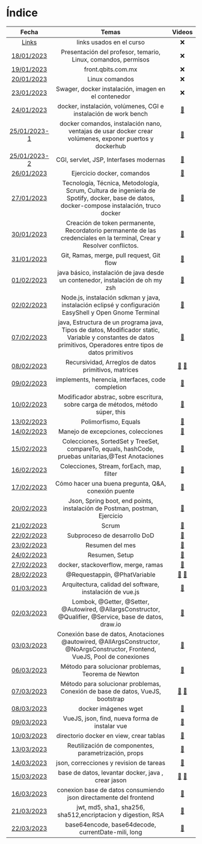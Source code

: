 # Índice #

| Fecha | Temas | Videos |
| :--------------: | :-----------: | :------------: |
| [Links](https://github.com/saloultrasist/taller-ultrasist/blob/main/apuntes3/links.md) | links usados en el curso | :x: |
| [18/01/2023](https://github.com/saloultrasist/taller-ultrasist/blob/main/apuntes3/23-01-18.md) | Presentación del profesor, temario, Linux, comandos, permisos | :x: |
| [19/01/2023](https://github.com/saloultrasist/taller-ultrasist/blob/main/apuntes3/23-01-19.md) | front.qbits.com.mx | :x: |
| [20/01/2023](https://github.com/saloultrasist/taller-ultrasist/blob/main/apuntes3/23-01-20.md) | Linux comandos | :x: |
| [23/01/2023](https://github.com/saloultrasist/taller-ultrasist/blob/main/apuntes3/23-01-23.md) | Swager, docker instalación,  imagen en el contenedor | :x: |
| [24/01/2023](https://github.com/saloultrasist/taller-ultrasist/blob/main/apuntes3/23-01-24.md) | docker, instalación, volúmenes, CGI e instalación de work bench | [:movie_camera:][1] |
| [25/01/2023-1](https://github.com/saloultrasist/taller-ultrasist/blob/main/apuntes3/23-01-25-1.md) | docker comandos, instalación nano, ventajas de usar docker crear volúmenes, exponer puertos y dockerhub | [:movie_camera:][2] |
| [25/01/2023-2](https://github.com/saloultrasist/taller-ultrasist/blob/main/apuntes3/23-01-25-2.md) | CGI, servlet, JSP, Interfases modernas | [:movie_camera:][2] |
| [26/01/2023](https://github.com/saloultrasist/taller-ultrasist/blob/main/apuntes3/23-01-26.md) | Ejercicio docker, comandos | [:movie_camera:][3] |
| [27/01/2023](https://github.com/saloultrasist/taller-ultrasist/blob/main/apuntes3/23-01-27.md) | Tecnología, Técnica, Metodología, Scrum, Cultura de ingeniería de Spotify, docker, base de datos, docker-compose instalación, truco docker |[:movie_camera:][4] |
| [30/01/2023](https://github.com/saloultrasist/taller-ultrasist/blob/main/apuntes3/23-01-30.md) | Creación de token permanente, Recordatorio permanente de las credenciales en la terminal, Crear y Resolver conflictos.| [:movie_camera:][5] |
| [31/01/2023](https://github.com/saloultrasist/taller-ultrasist/blob/main/apuntes3/23-01-31.md) | Git, Ramas, merge, pull request, Git flow | [:movie_camera:][6] |
| [01/02/2023](https://github.com/saloultrasist/taller-ultrasist/blob/main/apuntes3/23-02-01.md) | java básico, instalación de java desde un contenedor, instalación de oh my zsh | [:movie_camera:][7] |
| [02/02/2023](https://github.com/saloultrasist/taller-ultrasist/blob/main/apuntes3/23-02-02.md) | Node.js, instalación sdkman y java, instalación eclipsé y configuración EasyShell y Open Gnome Terminal | [:movie_camera:][8] |
| [07/02/2023](https://github.com/saloultrasist/taller-ultrasist/blob/main/apuntes3/23-02-07.md) | java, Estructura de un programa java, Tipos de datos, Modificador static, Variable y constantes de datos primitivos, Operadores entre tipos de datos primitivos  | [:movie_camera:][9] |
| [08/02/2023](https://github.com/saloultrasist/taller-ultrasist/blob/main/apuntes3/23-02-.md) | Recursividad, Arreglos de datos primitivos, matrices | [:movie_camera:][10] [:movie_camera:][11] |
| [09/02/2023](https://github.com/saloultrasist/taller-ultrasist/blob/main/apuntes3/23-02-09.md) | implements, herencia, interfaces, code completion | [:movie_camera:][12] |
| [10/02/2023](https://github.com/saloultrasist/taller-ultrasist/blob/main/apuntes3/23-02-10.md) | Modificador abstrac, sobre escritura, sobre carga de métodos, método súper, this | [:movie_camera:][13] |
| [13/02/2023](https://github.com/saloultrasist/taller-ultrasist/blob/main/apuntes3/23-02-13.md) | Polimorfismo, Equals | [:movie_camera:][14] |
| [14/02/2023](https://github.com/saloultrasist/taller-ultrasist/blob/main/apuntes3/23-02-14.md) | Manejo de excepciones, colecciones | [:movie_camera:][15] |
| [15/02/2023](https://github.com/saloultrasist/taller-ultrasist/blob/main/apuntes3/23-02-15.md) | Colecciones, SortedSet y TreeSet, compareTo, equals, hashCode, pruebas unitarias,@Test Anotaciones | [:movie_camera:][16] |
| [16/02/2023](https://github.com/saloultrasist/taller-ultrasist/blob/main/apuntes3/23-02-16.md) | Colecciones, Stream, forEach, map, filter| [:movie_camera:][17] |
| [17/02/2023](https://github.com/saloultrasist/taller-ultrasist/blob/main/apuntes3/23-02-17.md) | Cómo hacer una buena pregunta, Q&A, conexión puente | [:movie_camera:][18] |
| [20/02/2023](https://github.com/saloultrasist/taller-ultrasist/blob/main/apuntes3/23-02-20.md) | Json, Spring boot, end points, instalación de Postman, postman, Ejercicio | [:movie_camera:][19] |
| [21/02/2023](https://github.com/saloultrasist/taller-ultrasist/blob/main/apuntes3/23-02-21.md) | Scrum | [:movie_camera:][20] |
| [22/02/2023](https://github.com/saloultrasist/taller-ultrasist/blob/main/apuntes3/23-02-22.md) | Subproceso de desarrollo DoD | [:movie_camera:][21]|
| [23/02/2023](https://github.com/saloultrasist/taller-ultrasist/blob/main/apuntes3/23-02-23.md) | Resumen del mes |[:movie_camera:][22] |
| [24/02/2023](https://github.com/saloultrasist/taller-ultrasist/blob/main/apuntes3/23-02-24.md) | Resumen, Setup  | [:movie_camera:][23] |
| [27/02/2023](https://github.com/saloultrasist/taller-ultrasist/blob/main/apuntes3/23-02-27.md) | docker, stackoverflow, merge, ramas  | [:movie_camera:][24] |
| [28/02/2023](https://github.com/saloultrasist/taller-ultrasist/blob/main/apuntes3/23-02-28.md) | @Requestappin, @PhatVariable | [:movie_camera:][25] [:movie_camera:][26] |
| [01/03/2023](https://github.com/saloultrasist/taller-ultrasist/blob/main/apuntes3/23-03-01.md) | Arquitectura, calidad del software, instalación de vue.js | [:movie_camera:][27] |
| [02/03/2023](https://github.com/saloultrasist/taller-ultrasist/blob/main/apuntes3/23-03-02.md) | Lombok, @Getter, @Setter, @Autowired, @AllargsConstructor, @Qualifier, @Service, base de datos, draw.io | [:movie_camera:][28] |
| [03/03/2023](https://github.com/saloultrasist/taller-ultrasist/blob/main/apuntes3/23-03-03.md) | Conexión base de datos, Anotaciones @autowired, @AllArgsConstructor, @NoArgsConstructor, Frontend, VueJS, Pool de conexiones| [:movie_camera:][29] |
| [06/03/2023](https://github.com/saloultrasist/taller-ultrasist/blob/main/apuntes3/23-03-06.md) | Método para solucionar problemas, Teorema de Newton | [:movie_camera:][30] |
| [07/03/2023](https://github.com/saloultrasist/taller-ultrasist/blob/main/apuntes3/23-03-07.md) | Método para solucionar problemas, Conexión de  base de datos, VueJS, bootstrap | [:movie_camera:][31] [:movie_camera:][32] |
| [08/03/2023](https://github.com/saloultrasist/taller-ultrasist/blob/main/apuntes3/23-03-08.md) | docker imágenes wget | [:movie_camera:][33] |
| [09/03/2023](https://github.com/saloultrasist/taller-ultrasist/blob/main/apuntes3/23-03-09.md) | VueJS, json, find, nueva forma de instalar vue | [:movie_camera:][34] |
| [10/03/2023](https://github.com/saloultrasist/taller-ultrasist/blob/main/apuntes3/23-03-10.md) | directorio docker en view, crear tablas | [:movie_camera:][35] |
| [13/03/2023](https://github.com/saloultrasist/taller-ultrasist/blob/main/apuntes3/23-03-13.md) | Reutilización de componentes, parametrización, props | [:movie_camera:][36] |
| [14/03/2023](https://github.com/saloultrasist/taller-ultrasist/blob/main/apuntes3/23-03-14.md) | json, correcciones y revision de tareas | [:movie_camera:][37] |
| [15/03/2023](https://github.com/saloultrasist/taller-ultrasist/blob/main/apuntes3/23-03-15.md) | base de datos, levantar docker, java , crear jason | [:movie_camera:][38] [:movie_camera:][39] |
| [16/03/2023](https://github.com/saloultrasist/taller-ultrasist/blob/main/apuntes3/23-03-16.md) | conexion base de datos consumiendo json directamente del frontend | [:movie_camera:][40] |
| [21/03/2023](https://github.com/saloultrasist/taller-ultrasist/blob/main/apuntes3/23-03-21.md) | jwt, md5, sha1, sha256, sha512,encriptacion y digestion, RSA | [:movie_camera:][41] |
| [22/03/2023](https://github.com/saloultrasist/taller-ultrasist/blob/main/apuntes3/23-03-22.md) | base64encode, base64decode, currentDate-mili, long | [:movie_camera:][42] |





[1]:https://ultra-media.s3.amazonaws.com/curso/2023-01-24.mp4
[2]:https://ultra-media.s3.amazonaws.com/curso/2023-01-25.mp4
[3]:https://ultra-media.s3.amazonaws.com/curso/2023-01-26.mp4
[4]:https://ultra-media.s3.amazonaws.com/curso/2023-01-27.mp4
[5]:https://ultra-media.s3.amazonaws.com/curso/2023-01-30.mp4
[6]:https://ultra-media.s3.amazonaws.com/curso/2023-0-31.mp4
[7]:https://ultra-media.s3.amazonaws.com/curso/2023-02-01.mp4
[8]:https://ultra-media.s3.amazonaws.com/curso/2023-02-02.mp4
[9]:https://ultra-media.s3.amazonaws.com/curso/2023-02-07.mp4
[10]:https://ultra-media.s3.amazonaws.com/curso/2023-02-08a.mp4
[11]:https://ultra-media.s3.amazonaws.com/curso/2023-02-08b.mp4
[12]:https://ultra-media.s3.amazonaws.com/curso/2023-02-09.mp4
[13]:https://ultra-media.s3.amazonaws.com/curso/2023-02-10.mp4
[14]:https://ultra-media.s3.amazonaws.com/curso/2023-02-13.mp4
[15]:https://ultra-media.s3.amazonaws.com/curso/2023-02-14.mp4
[16]:https://ultra-media.s3.amazonaws.com/curso/2023-02-15.mp4
[17]:https://ultra-media.s3.amazonaws.com/curso/2023-02-16.mp4
[18]:https://ultra-media.s3.amazonaws.com/curso/2023-02-17.mp4
[19]:https://ultra-media.s3.amazonaws.com/curso/2023-02-20.mp4
[20]:https://ultra-media.s3.amazonaws.com/curso/2023-02-21.mp4
[21]:https://ultra-media.s3.amazonaws.com/curso/2023-02-22.mp4
[22]:https://ultra-media.s3.amazonaws.com/curso/2023-02-23.mp4
[23]:https://ultra-media.s3.amazonaws.com/curso/2023-02-24.mp4
[24]:https://ultra-media.s3.amazonaws.com/curso/2023-02-27.mp4
[25]:https://ultra-media.s3.amazonaws.com/curso/2023-02-28a.mp4
[26]:https://ultra-media.s3.amazonaws.com/curso/2023-02-28b.mp4
[27]:https://ultra-media.s3.amazonaws.com/curso/2023-03-01.mp4
[28]:https://ultra-media.s3.amazonaws.com/curso/2023-03-02.mp4
[29]:https://ultra-media.s3.amazonaws.com/curso/2023-03-03.mp4
[30]:https://ultra-media.s3.amazonaws.com/curso/2023-03-06.mp4
[31]:https://ultra-media.s3.amazonaws.com/curso/2023-03-07a.mp4
[32]:https://ultra-media.s3.amazonaws.com/curso/2023-03-07b.mp4
[33]:https://ultra-media.s3.amazonaws.com/curso/2023-03-08.mp4
[34]:https://ultra-media.s3.amazonaws.com/curso/2023-03-09.mp4
[35]:https://ultra-media.s3.amazonaws.com/curso/2023-03-10.mp4
[36]:https://ultra-media.s3.amazonaws.com/curso/2023-03-13.mp4
[37]:https://ultra-media.s3.amazonaws.com/curso/2023-03-14.mp4
[38]:https://ultra-media.s3.amazonaws.com/curso/2023-03-15a.mp4
[39]:https://ultra-media.s3.amazonaws.com/curso/2023-03-15b.mp4
[40]:https://ultra-media.s3.amazonaws.com/curso/2023-03-16.mp4
[41]:https://ultra-media.s3.amazonaws.com/curso/2023-03-21.mp4
[42]:https://ultra-media.s3.amazonaws.com/curso/2023-03-22.mp4
